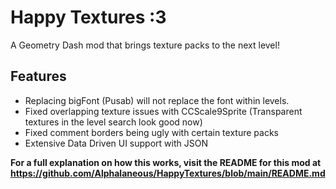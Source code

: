 # Happy Textures :3

A Geometry Dash mod that brings texture packs to the next level!

## Features

- Replacing bigFont (Pusab) will not replace the font within levels.
- Fixed overlapping texture issues with CCScale9Sprite (Transparent textures in the level search look good now)
- Fixed comment borders being ugly with certain texture packs
- Extensive Data Driven UI support with JSON

**For a full explanation on how this works, visit the README for this mod at https://github.com/Alphalaneous/HappyTextures/blob/main/README.md**